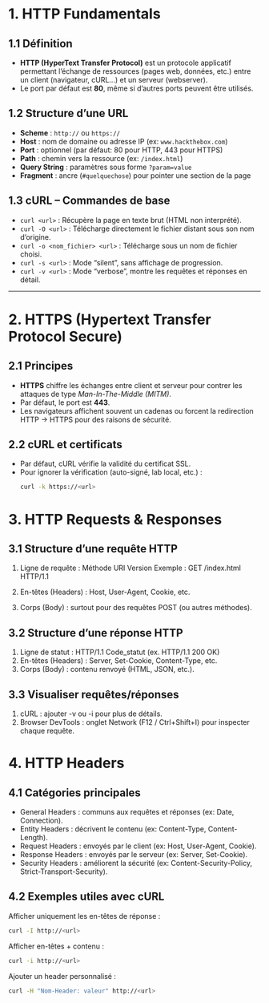# 1. HTTP Fundamentals

## 1.1 Définition
- **HTTP (HyperText Transfer Protocol)** est un protocole applicatif permettant l’échange de ressources (pages web, données, etc.) entre un client (navigateur, cURL…) et un serveur (webserver).  
- Le port par défaut est **80**, même si d’autres ports peuvent être utilisés.

## 1.2 Structure d’une URL

- **Scheme** : `http://` ou `https://`  
- **Host** : nom de domaine ou adresse IP (ex: `www.hackthebox.com`)  
- **Port** : optionnel (par défaut: 80 pour HTTP, 443 pour HTTPS)  
- **Path** : chemin vers la ressource (ex: `/index.html`)  
- **Query String** : paramètres sous forme `?param=value`  
- **Fragment** : ancre (`#quelquechose`) pour pointer une section de la page

## 1.3 cURL – Commandes de base
- `curl <url>` : Récupère la page en texte brut (HTML non interprété).  
- `curl -O <url>` : Télécharge directement le fichier distant sous son nom d’origine.  
- `curl -o <nom_fichier> <url>` : Télécharge sous un nom de fichier choisi.  
- `curl -s <url>` : Mode “silent”, sans affichage de progression.  
- `curl -v <url>` : Mode “verbose”, montre les requêtes et réponses en détail.

---

# 2. HTTPS (Hypertext Transfer Protocol Secure)

## 2.1 Principes
- **HTTPS** chiffre les échanges entre client et serveur pour contrer les attaques de type *Man-In-The-Middle (MITM)*.  
- Par défaut, le port est **443**.  
- Les navigateurs affichent souvent un cadenas ou forcent la redirection HTTP → HTTPS pour des raisons de sécurité.

## 2.2 cURL et certificats
- Par défaut, cURL vérifie la validité du certificat SSL.  
- Pour ignorer la vérification (auto-signé, lab local, etc.) :
  ```bash
  curl -k https://<url>
  ```
# 3. HTTP Requests & Responses

## 3.1 Structure d’une requête HTTP
1. Ligne de requête : Méthode URI Version
Exemple : GET /index.html HTTP/1.1

2. En-têtes (Headers) : Host, User-Agent, Cookie, etc.
3. Corps (Body) : surtout pour des requêtes POST (ou autres méthodes).

## 3.2 Structure d’une réponse HTTP
1. Ligne de statut : HTTP/1.1 Code_statut (ex. HTTP/1.1 200 OK)
2. En-têtes (Headers) : Server, Set-Cookie, Content-Type, etc.
3. Corps (Body) : contenu renvoyé (HTML, JSON, etc.).
## 3.3 Visualiser requêtes/réponses
1. cURL : ajouter -v ou -i pour plus de détails.
2. Browser DevTools : onglet Network (F12 / Ctrl+Shift+I) pour inspecter chaque requête.
# 4. HTTP Headers
## 4.1 Catégories principales
- General Headers : communs aux requêtes et réponses (ex: Date, Connection).
- Entity Headers : décrivent le contenu (ex: Content-Type, Content-Length).
- Request Headers : envoyés par le client (ex: Host, User-Agent, Cookie).
- Response Headers : envoyés par le serveur (ex: Server, Set-Cookie).
- Security Headers : améliorent la sécurité (ex: Content-Security-Policy, Strict-Transport-Security).
## 4.2 Exemples utiles avec cURL
Afficher uniquement les en-têtes de réponse :
```bash
curl -I http://<url>
```
Afficher en-têtes + contenu :
```bash
curl -i http://<url>
```
Ajouter un header personnalisé :
```bash
curl -H "Nom-Header: valeur" http://<url>
```



